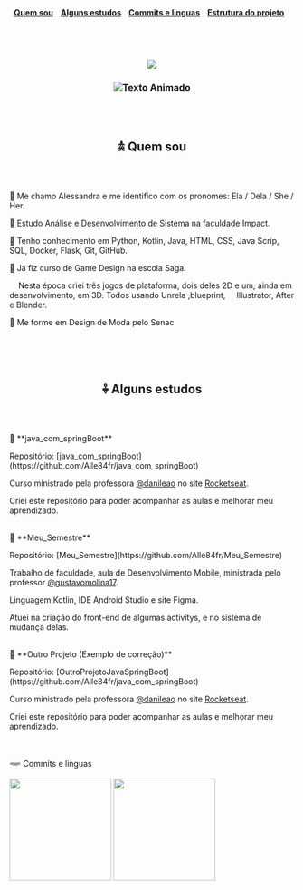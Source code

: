 <br>
<h4 align="center">
  <a href="#quem-sou">Quem sou</a>
  &nbsp;&nbsp;
  <a href="#alguns-estudos">Alguns estudos</a>
  &nbsp;&nbsp;
  <a href="#commits-e-linguas">Commits e linguas</a>
  &nbsp;&nbsp;
  <a href="#estrutura-do-projeto">Estrutura do projeto</a>
  &nbsp;&nbsp;
</h4>
<br>
<br>
<h3 align="center">
  <img src="https://github.com/user-attachments/assets/310a0849-4dfe-4df8-bff9-3db04932f22f"/>
</h3>
<h3 align="center">
  <img src="https://readme-typing-svg.herokuapp.com?font=Roboto+Slab&size=30&duration=4000&color=bc6c25&center=true&vCenter=true&width=500&lines=MI+ESTAS+ALESSANDRA;ESTUDANTE+DE+ADS;KOTLIN-+JAVA-+PYTHON+..." alt="Texto Animado"/>
</h3>
<br>
<br>
<div>
    <h2 align="center">
        <a name="quem-sou"></a> 𖠋 Quem sou 
    </h2>
    <br>
    <br>
    <p>🔸 Me chamo Alessandra e me identifico com os pronomes: Ela / Dela / She / Her. </p>
    <p>🔹 Estudo Análise e Desenvolvimento de Sistema na faculdade Impact.</p>
    <p>🔸 Tenho conhecimento em Python, Kotlin, Java, HTML, CSS, Java Scrip, SQL, Docker, Flask, Git, GitHub. </p>
    <p>🔹 Já fiz curso de Game Design na escola Saga.</p>
    <p>   &nbsp;&nbsp;&nbsp;&nbsp;Nesta época criei três jogos de plataforma, dois deles 2D e um, ainda em desenvolvimento, em 3D. Todos usando Unrela            ,blueprint, &nbsp;&nbsp;&nbsp;&nbsp;Illustrator, After e Blender.</p>
    <p>🔸 Me forme em Design de Moda pelo Senac </p>
    <br>
</div>
<br>
<br>
<div>
    <h2 align="center">
       <a name="alguns-estudos"></a> 𖠧 Alguns estudos 
    </h2>
    <br>
    <br>
    <p>🔸 **java_com_springBoot** </p>
    <p> Repositório: [java_com_springBoot](https://github.com/Alle84fr/java_com_springBoot) </p>
    <p> Curso ministrado pela professora <a href="https://github.com/danileao">@danileao</a> no site <a href="https://app.rocketseat.com.br/">Rocketseat</a>.
    <p> Criei este repositório para poder acompanhar as aulas e melhorar meu aprendizado.
    <br>
    <br>
    <p>🔹 **Meu_Semestre** </p>
    <p> Repositório: [Meu_Semestre](https://github.com/Alle84fr/Meu_Semestre) </p>
    <p> Trabalho de faculdade, aula de Desenvolvimento Mobile, ministrada pelo professor <a href="https://github.com/gustavomolina17">@gustavomolina17</a>.
    <p> Linguagem Kotlin, IDE Android Studio e site Figma.</p>
    <p> Atuei na criação do front-end de algumas activitys, e no sistema de mudança delas.
    <br>
    <br>
    <p>🔸 **Outro Projeto (Exemplo de correção)** </p>
    <p> Repositório: [OutroProjetoJavaSpringBoot](https://github.com/Alle84fr/java_com_springBoot) </p>
    <p> Curso ministrado pela professora <a href="https://github.com/danileao">@danileao</a> no site <a href="https://app.rocketseat.com.br/">Rocketseat</a>.
    <p> Criei este repositório para poder acompanhar as aulas e melhorar meu aprendizado.
    <br>
</div>
<br>
<br>
<div>
    <h2align="center"><a name="commits-e-linguas"></a>𖥶 Commits e linguas
    </h2> 
    <br>
    <br>
    <img height="180em" src="https://github-readme-stats.vercel.app/api?username=Alle84fr&show_icons=true&theme=default&include_all_commits=true&count_private=true"/>
    <img height="180em" src="https://github-readme-stats.vercel.app/api/top-langs/?username=Alle84fr&layout=compact&theme=default"/>
    <br>
</div>
